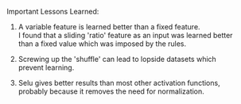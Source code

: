 Important Lessons Learned:

1) A variable feature is learned better than a fixed feature.  
I found that a sliding 'ratio' feature as an input was learned better  
than a fixed value which was imposed by the rules.

1) Screwing up the 'shuffle' can lead to lopside datasets which  
prevent learning.

1) Selu gives better results than most other activation functions,  
probably because it removes the need for normalization.

